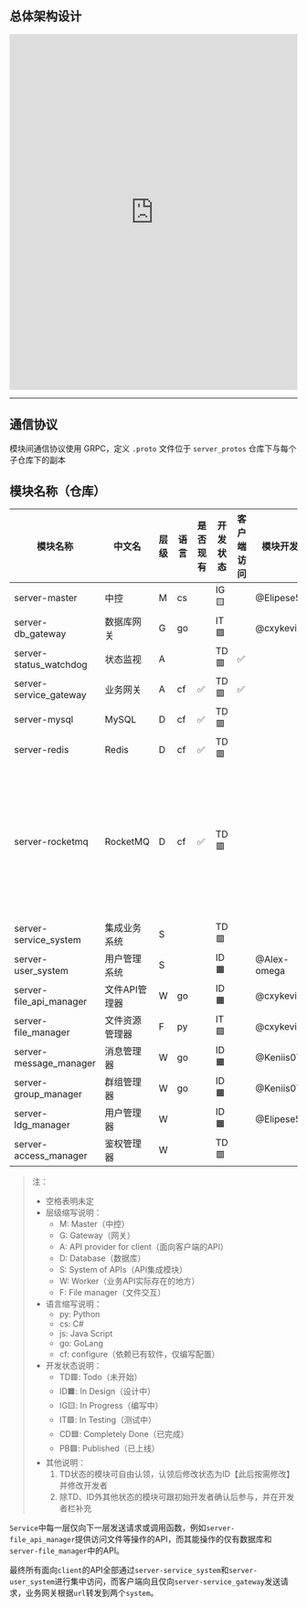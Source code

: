 ## 总体架构设计

<iframe frameborder="0" style="width:100%;height:623px;" src="https://app.diagrams.net/?tags=%7B%7D&title=arch.drawio&transparent=1&dark=auto#Uhttps%3A%2F%2Fraw.githubusercontent.com%2FStealthIM%2Fserver-arch%2Fmain%2Farch.drawio" allowtransparency="true"></iframe>

---

## 通信协议

模块间通信协议使用 GRPC，定义 `.proto` 文件位于 `server_protos` 仓库下与每个子仓库下的副本

## 模块名称（仓库）

| 模块名称                    | 中文名      | 层级  | 语言  | 是否现有 | 开发状态 | 客户端访问 | 模块开发者 | 备注 | 仓库 |
| ----------------------- | -------- | --- | --- | ---- | ---- | ----- | ----- | - | - |
| server-master           | 中控       | M   | cs  |     | IG🟨   |       | @Elipese568  | | [StealthIM.Master](https://github.com/StealthIM/StealthIM.Master) |
| server-db_gateway       | 数据库网关    | G   | go  |     | IT🟪   |       | @cxykevin   | | [StealthIMDB](https://github.com/StealthIM/StealthIMDB) |
| server-status_watchdog  | 状态监视     | A   |     |      | TD🟥   | ✅     |       | | |
| server-service_gateway  | 业务网关     | A   | cf  | ✅    | TD🟥   | ✅     |       | | |
| server-mysql            | MySQL    | D   | cf  | ✅    | TD🟥   |       |       | | |
| server-redis            | Redis    | D   | cf  | ✅    | TD🟥   |       |       | | |
| server-rocketmq         | RocketMQ | D   | cf  | ✅    | TD🟥   |       |       | 性能原因暂时保留不使用 | |
| server-service_system   | 集成业务系统   | S   |     |      | TD🟥   |       |       | | |
| server-user_system      | 用户管理系统   | S   |     |      | ID🟧   |       | @Alex-omega      | | |
| server-file_api_manager | 文件API管理器 | W   | go  |      | ID🟧   |       | @cxykevin      | | |
| server-file_manager     | 文件资源管理器  | F   | py  |      | IT🟪  |       | @cxykevin      | | [StealthIMFileStorage](https://github.com/StealthIM/StealthIMFileStorage) |
| server-message_manager  | 消息管理器    | W   | go  |      | ID🟧   |       | @Keniis0712      | | |
| server-group_manager    | 群组管理器    | W   | go  |      | ID🟧   |       | @Keniis0712      | | |
| server-ldg_manager      | 用户管理器    | W   |     |      | ID🟧  |       | @Elipese568     | | |
| server-access_manager   | 鉴权管理器    | W   |     |      | TD🟥   |       |       | | |
> 注：
> - 空格表明未定
> - 层级缩写说明：
> 	- M: Master（中控）
> 	- G: Gateway（网关）
> 	- A: API provider for client（面向客户端的API）
> 	- D: Database（数据库）
> 	- S: System of APIs（API集成模块）
> 	- W: Worker（业务API实际存在的地方）
> 	- F: File manager（文件交互）
> - 语言缩写说明：
> 	- py: Python
> 	- cs: C#
> 	- js: Java Script
>   - go: GoLang
> 	- cf: configure（依赖已有软件，仅编写配置）
> - 开发状态说明：
> 	- TD🟥: Todo（未开始）
> 	- ID🟧: In Design（设计中）
> 	- IG🟨: In Progress（编写中）
> 	- IT🟪: In Testing（测试中）
> 	- CD🟦: Completely Done（已完成）
> 	- PB🟩: Published（已上线）
> - 其他说明：
> 	1. TD状态的模块可自由认领，认领后修改状态为ID【此后按需修改】并修改开发者
> 	2. 除TD、ID外其他状态的模块可跟初始开发者确认后参与，并在开发者栏补充

`Service`中每一层仅向下一层发送请求或调用函数，例如`server-file_api_manager`提供访问文件等操作的API，而其能操作的仅有数据库和`server-file_manager`中的API。

最终所有面向`client`的API全部通过`server-service_system`和`server-user_system`进行集中访问，而客户端向且仅向`server-service_gateway`发送请求，业务网关根据`url`转发到两个`system`。
